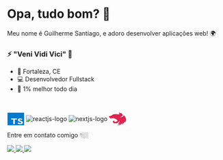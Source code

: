 # Opa, tudo bom? 👋

Meu nome é Guilherme Santiago, e adoro desenvolver aplicações web! 🌍


### ⚡ "Veni Vidi Vici" 🧠

- 📍  Fortaleza, CE
- 💻 Desenvolvedor Fullstack
- 🚀 1% melhor todo dia

##
    
<div style="display: inline_block"><br>
  <img align="center" alt="typescript-logo" height="30" width="40" src="https://raw.githubusercontent.com/devicons/devicon/master/icons/typescript/typescript-plain.svg">
  <img align="center" alt="reactjs-logo" height="30" width="40" src="https://cdn.jsdelivr.net/gh/devicons/devicon/icons/react/react-original.svg">
  <img align="center" alt="nextjs-logo" height="30" width="40" src="https://cdn.jsdelivr.net/gh/devicons/devicon/icons/nextjs/nextjs-original.svg">
  <img align="center" alt="nestjs-logo" height="30" width="40" src="https://github.com/devicons/devicon/blob/v2.15.1/icons/nestjs/nestjs-plain.svg">
</div>

Entre em contato comigo 👇🏼

<div>
    <a target='_blank' href="https://guilhermebs.me">
        <img src="https://img.shields.io/badge/Portfolio-FFA500?style=for-the-badge&logo=superuser&logoColor=white">
    </a>
    <a target='_blank' href="https://www.instagram.com/guilhermebsantiago">
        <img src="https://img.shields.io/badge/Instagram-E4405F?style=for-the-badge&logo=instagram&logoColor=white">
    </a>
    <a target='_blank' href="mailto:guilhermebscontact@gmail.com">
        <img src="https://img.shields.io/badge/-Gmail-%23333?style=for-the-badge&logo=gmail&logoColor=white">
    </a>
</div>

 
